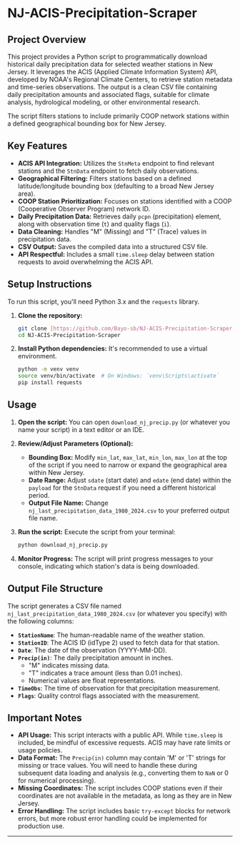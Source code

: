 
# NJ-ACIS-Precipitation-Scraper

## Project Overview

This project provides a Python script to programmatically download historical daily precipitation data for selected weather stations in New Jersey. It leverages the ACIS (Applied Climate Information System) API, developed by NOAA's Regional Climate Centers, to retrieve station metadata and time-series observations. The output is a clean CSV file containing daily precipitation amounts and associated flags, suitable for climate analysis, hydrological modeling, or other environmental research.

The script filters stations to include primarily COOP network stations within a defined geographical bounding box for New Jersey.

## Key Features

* **ACIS API Integration:** Utilizes the `StnMeta` endpoint to find relevant stations and the `StnData` endpoint to fetch daily observations.
* **Geographical Filtering:** Filters stations based on a defined latitude/longitude bounding box (defaulting to a broad New Jersey area).
* **COOP Station Prioritization:** Focuses on stations identified with a COOP (Cooperative Observer Program) network ID.
* **Daily Precipitation Data:** Retrieves daily `pcpn` (precipitation) element, along with observation time (`t`) and quality flags (`i`).
* **Data Cleaning:** Handles "M" (Missing) and "T" (Trace) values in precipitation data.
* **CSV Output:** Saves the compiled data into a structured CSV file.
* **API Respectful:** Includes a small `time.sleep` delay between station requests to avoid overwhelming the ACIS API.

## Setup Instructions

To run this script, you'll need Python 3.x and the `requests` library.

1.  **Clone the repository:**
    ```bash
    git clone [https://github.com/Bayo-sb/NJ-ACIS-Precipitation-Scraper.git](https://github.com/Bayo-sb/NJ-ACIS-Precipitation-Scraper.git)
    cd NJ-ACIS-Precipitation-Scraper
    ```
2.  **Install Python dependencies:**
    It's recommended to use a virtual environment.
    ```bash
    python -m venv venv
    source venv/bin/activate  # On Windows: `venv\Scripts\activate`
    pip install requests
    ```

## Usage

1.  **Open the script:**
    You can open `download_nj_precip.py` (or whatever you name your script) in a text editor or an IDE.

2.  **Review/Adjust Parameters (Optional):**
    * **Bounding Box:** Modify `min_lat`, `max_lat`, `min_lon`, `max_lon` at the top of the script if you need to narrow or expand the geographical area within New Jersey.
    * **Date Range:** Adjust `sdate` (start date) and `edate` (end date) within the `payload` for the `StnData` request if you need a different historical period.
    * **Output File Name:** Change `nj_last_precipitation_data_1980_2024.csv` to your preferred output file name.

3.  **Run the script:**
    Execute the script from your terminal:
    ```bash
    python download_nj_precip.py
    ```

4.  **Monitor Progress:**
    The script will print progress messages to your console, indicating which station's data is being downloaded.

## Output File Structure

The script generates a CSV file named `nj_last_precipitation_data_1980_2024.csv` (or whatever you specify) with the following columns:

* **`StationName`**: The human-readable name of the weather station.
* **`StationID`**: The ACIS ID (idType 2) used to fetch data for that station.
* **`Date`**: The date of the observation (YYYY-MM-DD).
* **`Precip(in)`**: The daily precipitation amount in inches.
    * "M" indicates missing data.
    * "T" indicates a trace amount (less than 0.01 inches).
    * Numerical values are float representations.
* **`TimeObs`**: The time of observation for that precipitation measurement.
* **`Flags`**: Quality control flags associated with the measurement.

## Important Notes

* **API Usage:** This script interacts with a public API. While `time.sleep` is included, be mindful of excessive requests. ACIS may have rate limits or usage policies.
* **Data Format:** The `Precip(in)` column may contain 'M' or 'T' strings for missing or trace values. You will need to handle these during subsequent data loading and analysis (e.g., converting them to `NaN` or 0 for numerical processing).
* **Missing Coordinates:** The script includes COOP stations even if their coordinates are not available in the metadata, as long as they are in New Jersey.
* **Error Handling:** The script includes basic `try-except` blocks for network errors, but more robust error handling could be implemented for production use.

---
